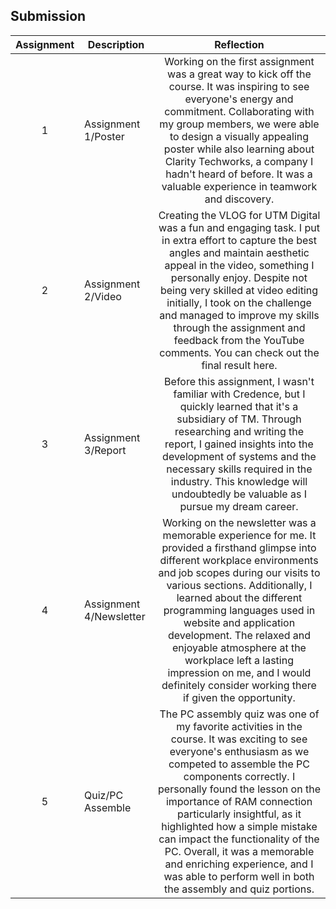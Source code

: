 ## Submission
| Assignment | Description  | Reflection |
| :-----: |  ------ | :-----: | 
| 1 | Assignment 1/Poster | Working on the first assignment was a great way to kick off the course. It was inspiring to see everyone's energy and commitment. Collaborating with my group members, we were able to design a visually appealing poster while also learning about Clarity Techworks, a company I hadn't heard of before. It was a valuable experience in teamwork and discovery.  | 
| 2 | Assignment 2/Video |Creating the VLOG for UTM Digital was a fun and engaging task. I put in extra effort to capture the best angles and maintain aesthetic appeal in the video, something I personally enjoy. Despite not being very skilled at video editing initially, I took on the challenge and managed to improve my skills through the assignment and feedback from the YouTube comments. You can check out the final result here. | 
| 3 | Assignment 3/Report |Before this assignment, I wasn't familiar with Credence, but I quickly learned that it's a subsidiary of TM. Through researching and writing the report, I gained insights into the development of systems and the necessary skills required in the industry. This knowledge will undoubtedly be valuable as I pursue my dream career. | 
| 4 | Assignment 4/Newsletter | Working on the newsletter was a memorable experience for me. It provided a firsthand glimpse into different workplace environments and job scopes during our visits to various sections. Additionally, I learned about the different programming languages used in website and application development. The relaxed and enjoyable atmosphere at the workplace left a lasting impression on me, and I would definitely consider working there if given the opportunity. |
| 5 | Quiz/PC Assemble |The PC assembly quiz was one of my favorite activities in the course. It was exciting to see everyone's enthusiasm as we competed to assemble the PC components correctly. I personally found the lesson on the importance of RAM connection particularly insightful, as it highlighted how a simple mistake can impact the functionality of the PC. Overall, it was a memorable and enriching experience, and I was able to perform well in both the assembly and quiz portions. |
